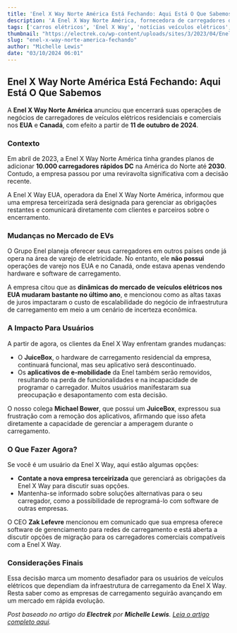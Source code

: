 ```yaml
---
title: 'Enel X Way Norte América Está Fechando: Aqui Está O Que Sabemos'
description: 'A Enel X Way Norte América, fornecedora de carregadores de veículos elétricos, anunciou o encerramento de suas operações nos EUA e Canadá até outubro de 2024, impactando usuários e o mercado de EVs.'
tags: ['carros elétricos', 'Enel X Way', 'notícias veículos elétricos', 'inovação', 'sustentabilidade']
thumbnail: "https://electrek.co/wp-content/uploads/sites/3/2023/04/Enel-X-Way-JuicePump-Photo.jpg?quality=82&strip=all&w=1499"
slug: "enel-x-way-norte-america-fechando"
author: "Michelle Lewis"
date: "03/10/2024 06:01"
---
```


## Enel X Way Norte América Está Fechando: Aqui Está O Que Sabemos

A **Enel X Way Norte América** anunciou que encerrará suas operações de negócios de carregadores de veículos elétricos residenciais e comerciais nos **EUA** e **Canadá**, com efeito a partir de **11 de outubro de 2024**.

### Contexto
Em abril de 2023, a Enel X Way Norte América tinha grandes planos de adicionar **10.000 carregadores rápidos DC** na América do Norte até **2030**. Contudo, a empresa passou por uma reviravolta significativa com a decisão recente.

A Enel X Way EUA, operadora da Enel X Way Norte América, informou que uma empresa terceirizada será designada para gerenciar as obrigações restantes e comunicará diretamente com clientes e parceiros sobre o encerramento.

### Mudanças no Mercado de EVs
O Grupo Enel planeja oferecer seus carregadores em outros países onde já opera na área de varejo de eletricidade. No entanto, ele **não possui** operações de varejo nos EUA e no Canadá, onde estava apenas vendendo hardware e software de carregamento.

A empresa citou que as **dinâmicas do mercado de veículos elétricos nos EUA mudaram bastante no último ano**, e mencionou como as altas taxas de juros impactaram o custo de escalabilidade do negócio de infraestrutura de carregamento em meio a um cenário de incerteza econômica.

### A Impacto Para Usuários
A partir de agora, os clientes da Enel X Way enfrentam grandes mudanças:
- O **JuiceBox**, o hardware de carregamento residencial da empresa, continuará funcional, mas seu aplicativo será descontinuado.
- Os **aplicativos de e-mobilidade** da Enel também serão removidos, resultando na perda de funcionalidades e na incapacidade de programar o carregador. Muitos usuários manifestaram sua preocupação e desapontamento com esta decisão.

O nosso colega **Michael Bower**, que possui um **JuiceBox**, expressou sua frustração com a remoção dos aplicativos, afirmando que isso afeta diretamente a capacidade de gerenciar a amperagem durante o carregamento.

### O Que Fazer Agora?
Se você é um usuário da Enel X Way, aqui estão algumas opções:
- **Contate a nova empresa terceirizada** que gerenciará as obrigações da Enel X Way para discutir suas opções.
- Mantenha-se informado sobre soluções alternativas para o seu carregador, como a possibilidade de reprogramá-lo com software de outras empresas.
  
O CEO **Zak Lefevre** mencionou em comunicado que sua empresa oferece software de gerenciamento para redes de carregamento e está aberta a discutir opções de migração para os carregadores comerciais compatíveis com a Enel X Way.  

### Considerações Finais
Essa decisão marca um momento desafiador para os usuários de veículos elétricos que dependiam da infraestrutura de carregamento da Enel X Way. Resta saber como as empresas de carregamento seguirão avançando em um mercado em rápida evolução.

*Post baseado no artigo da **Electrek** por **Michelle Lewis**. [Leia o artigo completo aqui](https://electrek.co/2024/10/02/enel-x-way-north-america-is-shutting-down-heres-what-we-know/).*